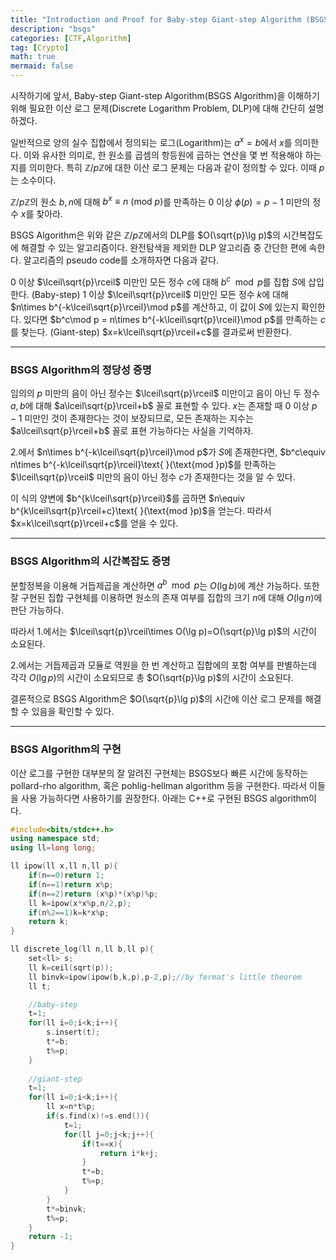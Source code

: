 ```yaml
---
title: "Introduction and Proof for Baby-step Giant-step Algorithm (BSGS)"
description: "bsgs"
categories: [CTF,Algorithm]
tag: [Crypto]
math: true
mermaid: false
---
```


시작하기에 앞서, Baby-step Giant-step Algorithm(BSGS Algorithm)을 이해하기 위해 필요한 이산 로그 문제(Discrete Logarithm Problem, DLP)에 대해 간단히 설명하겠다.

일반적으로 양의 실수 집합에서 정의되는 로그(Logarithm)는 $a^x=b$에서 $x$를 의미한다. 이와 유사한 의미로, 한 원소를 곱셈의 항등원에 곱하는 연산을 몇 번 적용해야 하는지를 의미한다. 특히 $\mathbb{Z}/p\mathbb{Z}$에 대한 이산 로그 문제는 다음과 같이 정의할 수 있다. 이때 $p$는 소수이다.

$\mathbb{Z}/p\mathbb{Z}$의 원소 $b,n$에 대해 $b^x\equiv n\text{ }(\text{mod }p)$를 만족하는 $0$ 이상 $\phi(p)=p-1$ 미만의 정수 $x$를 찾아라.

BSGS Algorithm은 위와 같은 $\mathbb{Z}/p\mathbb{Z}$에서의 DLP를 $O(\sqrt{p}\lg p)$의 시간복잡도에 해결할 수 있는 알고리즘이다. 완전탐색을 제외한 DLP 알고리즘 중 간단한 편에 속한다. 알고리즘의 pseudo code를 소개하자면 다음과 같다.

$0$ 이상 $\lceil\sqrt{p}\rceil$ 미만인 모든 정수 $c$에 대해 $b^c\mod p$를 집합 $S$에 삽입한다. (Baby-step)
$1$ 이상 $\lceil\sqrt{p}\rceil$ 미만인 모든 정수 $k$에 대해 $n\times b^{-k\lceil\sqrt{p}\rceil}\mod p$를 계산하고, 이 값이 $S$에 있는지 확인한다. 있다면 $b^c\mod p = n\times b^{-k\lceil\sqrt{p}\rceil}\mod p$를 만족하는 $c$를 찾는다. (Giant-step)
$x=k\lceil\sqrt{p}\rceil+c$를 결과로써 반환한다.

---

### BSGS Algorithm의 정당성 증명

임의의 $p$ 미만의 음이 아닌 정수는 $\lceil\sqrt{p}\rceil$ 미만이고 음이 아닌 두 정수 $a,b$에 대해 $a\lceil\sqrt{p}\rceil+b$ 꼴로 표현할 수 있다. $x$는 존재할 때 0 이상 $p-1$ 미만인 것이 존재한다는 것이 보장되므로, 모든 존재하는 지수는 $a\lceil\sqrt{p}\rceil+b$ 꼴로 표현 가능하다는 사실을 기억하자.

2.에서 $n\times b^{-k\lceil\sqrt{p}\rceil}\mod p$가 $S$에 존재한다면, $b^c\equiv n\times b^{-k\lceil\sqrt{p}\rceil}\text{ }(\text{mod }p)$를 만족하는 $\lceil\sqrt{p}\rceil$ 미만의 음이 아닌 정수 $c$가 존재한다는 것을 알 수 있다.

이 식의 양변에 $b^{k\lceil\sqrt{p}\rceil}$를 곱하면 $n\equiv b^{k\lceil\sqrt{p}\rceil+c}\text{ }(\text{mod }p)$을 얻는다. 따라서 $x=k\lceil\sqrt{p}\rceil+c$를 얻을 수 있다.

---

### BSGS Algorithm의 시간복잡도 증명

분할정복을 이용해 거듭제곱을 계산하면 $a^b\mod p$는 $O(\lg b)$에 계산 가능하다. 또한 잘 구현된 집합 구현체를 이용하면 원소의 존재 여부를 집합의 크기 $n$에 대해 $O(\lg n)$에 판단 가능하다.

따라서 1.에서는 $\lceil\sqrt{p}\rceil\times O(\lg p)=O(\sqrt{p}\lg p)$의 시간이 소요된다.

2.에서는 거듭제곱과 모듈로 역원을 한 번 계산하고 집합에의 포함 여부를 판별하는데 각각 $O(\lg p)$의 시간이 소요되므로 총 $O(\sqrt{p}\lg p)$의 시간이 소요된다.

결론적으로 BSGS Algorithm은 $O(\sqrt{p}\lg p)$의 시간에 이산 로그 문제를 해결할 수 있음을 확인할 수 있다.

---

### BSGS Algorithm의 구현

이산 로그를 구현한 대부분의 잘 알려진 구현체는 BSGS보다 빠른 시간에 동작하는 pollard-rho algorithm, 혹은 pohlig-hellman algorithm 등을 구현한다. 따라서 이들을 사용 가능하다면 사용하기를 권장한다. 아래는 C++로 구현된 BSGS algorithm이다.

```c++
#include<bits/stdc++.h>
using namespace std;
using ll=long long;

ll ipow(ll x,ll n,ll p){
    if(n==0)return 1;
    if(n==1)return x%p;
    if(n==2)return (x%p)*(x%p)%p;
    ll k=ipow(x*x%p,n/2,p);
    if(n%2==1)k=k*x%p;
    return k;
}

ll discrete_log(ll n,ll b,ll p){
    set<ll> s;
    ll k=ceil(sqrt(p));
    ll binvk=ipow(ipow(b,k,p),p-2,p);//by fermat's little theorem
    ll t;

    //baby-step
    t=1;
    for(ll i=0;i<k;i++){
        s.insert(t);
        t*=b;
        t%=p;
    }
    
    //giant-step
    t=1;
    for(ll i=0;i<k;i++){
        ll x=n*t%p;
        if(s.find(x)!=s.end()){
            t=1;
            for(ll j=0;j<k;j++){
                if(t==x){
                    return i*k+j;
                }
                t*=b;
                t%=p;
            }
        }
        t*=binvk;
        t%=p;
    }
    return -1;
}
```